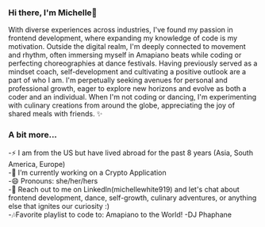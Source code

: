 <h3>Hi there, I'm Michelle👋</h3>

With diverse experiences across industries, I've found my passion in frontend development, where expanding my knowledge of code is my motivation. Outside the digital realm, I'm deeply connected to movement and rhythm, often immersing myself in Amapiano beats while coding or perfecting choreographies at dance festivals. Having previously served as a mindset coach, self-development and cultivating a positive outlook are a part of who I am. I'm perpetually seeking avenues for personal and professional growth, eager to explore new horizons and evolve as both a coder and an individual. When I'm not coding or dancing, I'm experimenting with culinary creations from around the globe, appreciating the joy of shared meals with friends. ✨ 

<h3>A bit more...</h3>
-⚡ I am from the US but have lived abroad for the past 8 years (Asia, South America, Europe) <br>
-🔭 I’m currently working on a Crypto Application<br>
-😄 Pronouns: she/her/hers <br>
-💬 Reach out to me on LinkedIn(michellewhite919) and let's chat about frontend development, dance, self-growth, culinary adventures, or anything else that ignites our curiosity :) <br>
-🎶Favorite playlist to code to: Amapiano to the World! -DJ Phaphane

